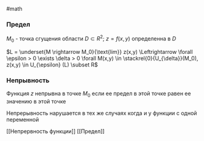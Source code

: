 #math 
### Предел
$M_0$ - точка сгущения области $D \subset R^2$; $z = f(x,y)$ определенна в $D$

$L = \underset{M \rightarrow M_0}{\text{lim}} z(x,y) \Leftrightarrow \forall \epsilon > 0 \exists \delta > 0 \forall M(x,y) \in \stackrel{0}{U_{\delta}}(M_0), z(x,y) \in U_{\epsilon} (L) \subset R$

### Непрывность

Функция $z$ непрывна в точке $M_0$ если ее предел в этой точке равен ее значению в этой точке

Непрерывность нарушается в тех же случаях когда и у функции с одной переменной

[[Непрервность функции]]
[[Предел]]